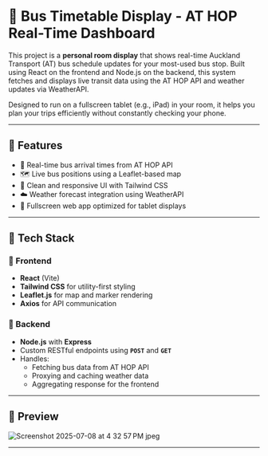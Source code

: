 # 🚌 Bus Timetable Display - AT HOP Real-Time Dashboard

This project is a **personal room display** that shows real-time Auckland Transport (AT) bus schedule updates for your most-used bus stop. Built using React on the frontend and Node.js on the backend, this system fetches and displays live transit data using the AT HOP API and weather updates via WeatherAPI.

Designed to run on a fullscreen tablet (e.g., iPad) in your room, it helps you plan your trips efficiently without constantly checking your phone.

---

## 🌟 Features

- 🔁 Real-time bus arrival times from AT HOP API
- 🗺️ Live bus positions using a Leaflet-based map
- 🎨 Clean and responsive UI with Tailwind CSS
- ☁️ Weather forecast integration using WeatherAPI
- 📱 Fullscreen web app optimized for tablet displays

---

## 🧰 Tech Stack

### 🔷 Frontend
- **React** (Vite)
- **Tailwind CSS** for utility-first styling
- **Leaflet.js** for map and marker rendering
- **Axios** for API communication

### 🔶 Backend
- **Node.js** with **Express**
- Custom RESTful endpoints using **`POST`** and **`GET`**
- Handles:
  - Fetching bus data from AT HOP API
  - Proxying and caching weather data
  - Aggregating response for the frontend

---

## 📸 Preview

![Screenshot 2025-07-08 at 4 32 57 PM jpeg](https://github.com/user-attachments/assets/dfbfe99b-0e14-49a5-93a2-d09a2b3d9477)

---
